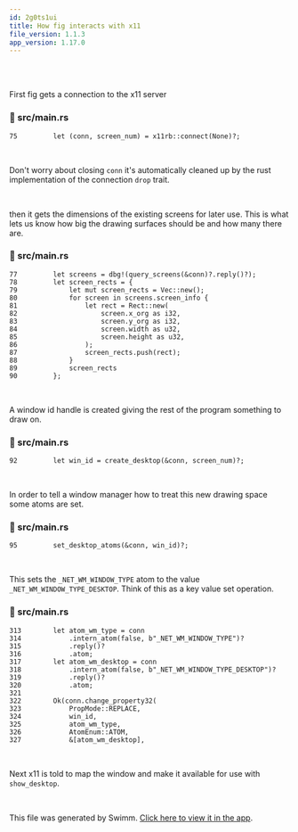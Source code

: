 ```yaml
---
id: 2g0ts1ui
title: How fig interacts with x11
file_version: 1.1.3
app_version: 1.17.0
---
```


<br/>

<br/>

First fig gets a connection to the x11 server
<!-- NOTE-swimm-snippet: the lines below link your snippet to Swimm -->
### 📄 src/main.rs
```renderscript
75         let (conn, screen_num) = x11rb::connect(None)?;
```

<br/>

Don't worry about closing `conn`<swm-token data-swm-token=":src/main.rs:75:4:4:`    let (conn, screen_num) = x11rb::connect(None)?;`"/> it's automatically cleaned up by the rust implementation of the connection `drop` trait.

<br/>

then it gets the dimensions of the existing screens for later use. This is what lets us know how big the drawing surfaces should be and how many there are.
<!-- NOTE-swimm-snippet: the lines below link your snippet to Swimm -->
### 📄 src/main.rs
```renderscript
77         let screens = dbg!(query_screens(&conn)?.reply()?);
78         let screen_rects = {
79             let mut screen_rects = Vec::new();
80             for screen in screens.screen_info {
81                 let rect = Rect::new(
82                     screen.x_org as i32,
83                     screen.y_org as i32,
84                     screen.width as u32,
85                     screen.height as u32,
86                 );
87                 screen_rects.push(rect);
88             }
89             screen_rects
90         };
```

<br/>

A window id handle is created giving the rest of the program something to draw on.
<!-- NOTE-swimm-snippet: the lines below link your snippet to Swimm -->
### 📄 src/main.rs
```renderscript
92         let win_id = create_desktop(&conn, screen_num)?;
```

<br/>

In order to tell a window manager how to treat this new drawing space some atoms are set.
<!-- NOTE-swimm-snippet: the lines below link your snippet to Swimm -->
### 📄 src/main.rs
```renderscript
95         set_desktop_atoms(&conn, win_id)?;
```

<br/>

This sets the `_NET_WM_WINDOW_TYPE`<swm-token data-swm-token=":src/main.rs:314:9:9:`        .intern_atom(false, b&quot;_NET_WM_WINDOW_TYPE&quot;)?`"/> atom to the value `_NET_WM_WINDOW_TYPE_DESKTOP`<swm-token data-swm-token=":src/main.rs:318:9:9:`        .intern_atom(false, b&quot;_NET_WM_WINDOW_TYPE_DESKTOP&quot;)?`"/>. Think of this as a key value set operation.
<!-- NOTE-swimm-snippet: the lines below link your snippet to Swimm -->
### 📄 src/main.rs
```renderscript
313        let atom_wm_type = conn
314            .intern_atom(false, b"_NET_WM_WINDOW_TYPE")?
315            .reply()?
316            .atom;
317        let atom_wm_desktop = conn
318            .intern_atom(false, b"_NET_WM_WINDOW_TYPE_DESKTOP")?
319            .reply()?
320            .atom;
321    
322        Ok(conn.change_property32(
323            PropMode::REPLACE,
324            win_id,
325            atom_wm_type,
326            AtomEnum::ATOM,
327            &[atom_wm_desktop],
```

<br/>

Next x11 is told to map the window and make it available for use with `show_desktop`<swm-token data-swm-token=":src/main.rs:94:1:1:`    show_desktop(&amp;conn, win_id)?;`"/>.

<br/>

This file was generated by Swimm. [Click here to view it in the app](https://app.swimm.io/repos/Z2l0aHViJTNBJTNBZmlnJTNBJTNBd2h5dGhlcGxhdHlwdXM=/docs/2g0ts1ui).
